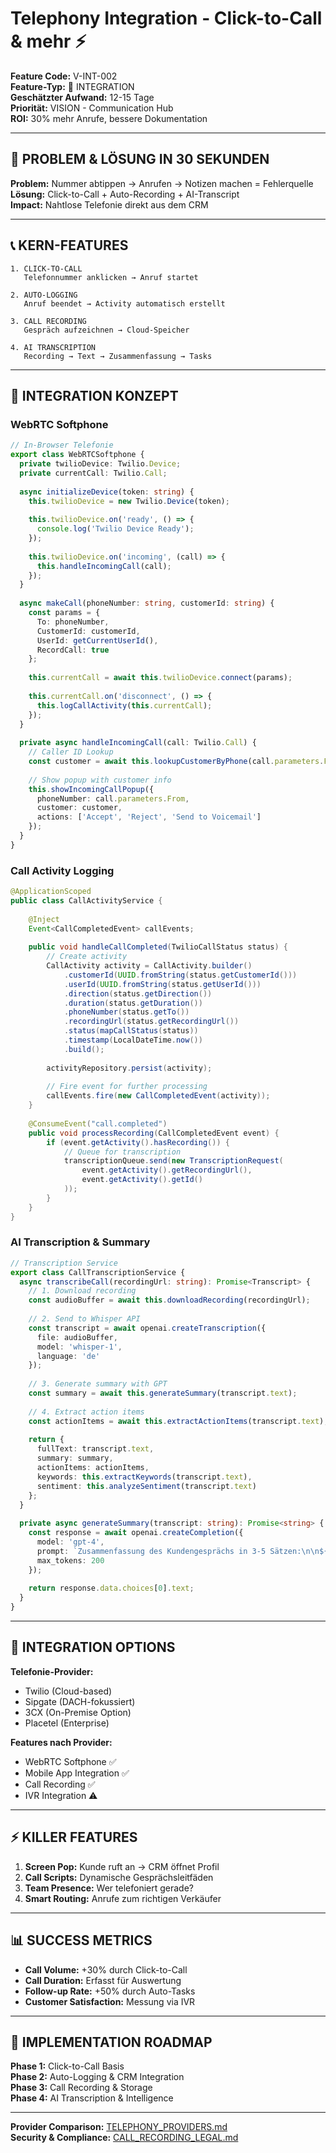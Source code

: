 # Telephony Integration - Click-to-Call & mehr ⚡

**Feature Code:** V-INT-002  
**Feature-Typ:** 🔗 INTEGRATION  
**Geschätzter Aufwand:** 12-15 Tage  
**Priorität:** VISION - Communication Hub  
**ROI:** 30% mehr Anrufe, bessere Dokumentation  

---

## 🎯 PROBLEM & LÖSUNG IN 30 SEKUNDEN

**Problem:** Nummer abtippen → Anrufen → Notizen machen = Fehlerquelle  
**Lösung:** Click-to-Call + Auto-Recording + AI-Transcript  
**Impact:** Nahtlose Telefonie direkt aus dem CRM  

---

## 📞 KERN-FEATURES

```
1. CLICK-TO-CALL
   Telefonnummer anklicken → Anruf startet

2. AUTO-LOGGING
   Anruf beendet → Activity automatisch erstellt

3. CALL RECORDING
   Gespräch aufzeichnen → Cloud-Speicher

4. AI TRANSCRIPTION
   Recording → Text → Zusammenfassung → Tasks
```

---

## 🏃 INTEGRATION KONZEPT

### WebRTC Softphone
```typescript
// In-Browser Telefonie
export class WebRTCSoftphone {
  private twilioDevice: Twilio.Device;
  private currentCall: Twilio.Call;
  
  async initializeDevice(token: string) {
    this.twilioDevice = new Twilio.Device(token);
    
    this.twilioDevice.on('ready', () => {
      console.log('Twilio Device Ready');
    });
    
    this.twilioDevice.on('incoming', (call) => {
      this.handleIncomingCall(call);
    });
  }
  
  async makeCall(phoneNumber: string, customerId: string) {
    const params = {
      To: phoneNumber,
      CustomerId: customerId,
      UserId: getCurrentUserId(),
      RecordCall: true
    };
    
    this.currentCall = await this.twilioDevice.connect(params);
    
    this.currentCall.on('disconnect', () => {
      this.logCallActivity(this.currentCall);
    });
  }
  
  private async handleIncomingCall(call: Twilio.Call) {
    // Caller ID Lookup
    const customer = await this.lookupCustomerByPhone(call.parameters.From);
    
    // Show popup with customer info
    this.showIncomingCallPopup({
      phoneNumber: call.parameters.From,
      customer: customer,
      actions: ['Accept', 'Reject', 'Send to Voicemail']
    });
  }
}
```

### Call Activity Logging
```java
@ApplicationScoped
public class CallActivityService {
    
    @Inject
    Event<CallCompletedEvent> callEvents;
    
    public void handleCallCompleted(TwilioCallStatus status) {
        // Create activity
        CallActivity activity = CallActivity.builder()
            .customerId(UUID.fromString(status.getCustomerId()))
            .userId(UUID.fromString(status.getUserId()))
            .direction(status.getDirection())
            .duration(status.getDuration())
            .phoneNumber(status.getTo())
            .recordingUrl(status.getRecordingUrl())
            .status(mapCallStatus(status))
            .timestamp(LocalDateTime.now())
            .build();
        
        activityRepository.persist(activity);
        
        // Fire event for further processing
        callEvents.fire(new CallCompletedEvent(activity));
    }
    
    @ConsumeEvent("call.completed")
    public void processRecording(CallCompletedEvent event) {
        if (event.getActivity().hasRecording()) {
            // Queue for transcription
            transcriptionQueue.send(new TranscriptionRequest(
                event.getActivity().getRecordingUrl(),
                event.getActivity().getId()
            ));
        }
    }
}
```

### AI Transcription & Summary
```typescript
// Transcription Service
export class CallTranscriptionService {
  async transcribeCall(recordingUrl: string): Promise<Transcript> {
    // 1. Download recording
    const audioBuffer = await this.downloadRecording(recordingUrl);
    
    // 2. Send to Whisper API
    const transcript = await openai.createTranscription({
      file: audioBuffer,
      model: 'whisper-1',
      language: 'de'
    });
    
    // 3. Generate summary with GPT
    const summary = await this.generateSummary(transcript.text);
    
    // 4. Extract action items
    const actionItems = await this.extractActionItems(transcript.text);
    
    return {
      fullText: transcript.text,
      summary: summary,
      actionItems: actionItems,
      keywords: this.extractKeywords(transcript.text),
      sentiment: this.analyzeSentiment(transcript.text)
    };
  }
  
  private async generateSummary(transcript: string): Promise<string> {
    const response = await openai.createCompletion({
      model: 'gpt-4',
      prompt: `Zusammenfassung des Kundengesprächs in 3-5 Sätzen:\n\n${transcript}`,
      max_tokens: 200
    });
    
    return response.data.choices[0].text;
  }
}
```

---

## 🔗 INTEGRATION OPTIONS

**Telefonie-Provider:**
- Twilio (Cloud-based)
- Sipgate (DACH-fokussiert)
- 3CX (On-Premise Option)
- Placetel (Enterprise)

**Features nach Provider:**
- WebRTC Softphone ✅
- Mobile App Integration ✅
- Call Recording ✅
- IVR Integration ⚠️

---

## ⚡ KILLER FEATURES

1. **Screen Pop:** Kunde ruft an → CRM öffnet Profil
2. **Call Scripts:** Dynamische Gesprächsleitfäden
3. **Team Presence:** Wer telefoniert gerade?
4. **Smart Routing:** Anrufe zum richtigen Verkäufer

---

## 📊 SUCCESS METRICS

- **Call Volume:** +30% durch Click-to-Call
- **Call Duration:** Erfasst für Auswertung
- **Follow-up Rate:** +50% durch Auto-Tasks
- **Customer Satisfaction:** Messung via IVR

---

## 🚀 IMPLEMENTATION ROADMAP

**Phase 1:** Click-to-Call Basis  
**Phase 2:** Auto-Logging & CRM Integration  
**Phase 3:** Call Recording & Storage  
**Phase 4:** AI Transcription & Intelligence  

---

**Provider Comparison:** [TELEPHONY_PROVIDERS.md](./TELEPHONY_PROVIDERS.md)  
**Security & Compliance:** [CALL_RECORDING_LEGAL.md](./CALL_RECORDING_LEGAL.md)